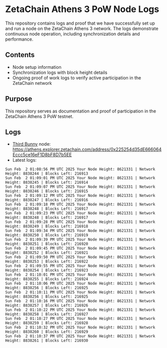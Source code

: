 # ZetaChain Athens 3 PoW Node Logs
This repository contains logs and proof that we have successfully set up and run a node on the ZetaChain Athens 3 network. The logs demonstrate continuous node operation, including synchronization details and performance.

## Contents
- Node setup information
- Synchronization logs with block height details
- Ongoing proof of work logs to verify active participation in the ZetaChain network

## Purpose
This repository serves as documentation and proof of participation in the ZetaChain Athens 3 PoW testnet.

## Logs

- [Third Bunny](https://thirdbunny.xyz/) node: https://athens.explorer.zetachain.com/address/0x225254d35dE666064Eccc5ce16eF1D8bF8D7b5EE
- Latest logs:
```
Sun Feb  2 01:08:56 PM UTC 2025 Your Node Height: 8621331 | Network Height: 8838244 | Blocks Left: 216913
Sun Feb  2 01:09:01 PM UTC 2025 Your Node Height: 8621331 | Network Height: 8838245 | Blocks Left: 216914
Sun Feb  2 01:09:07 PM UTC 2025 Your Node Height: 8621331 | Network Height: 8838246 | Blocks Left: 216915
Sun Feb  2 01:09:12 PM UTC 2025 Your Node Height: 8621331 | Network Height: 8838247 | Blocks Left: 216916
Sun Feb  2 01:09:18 PM UTC 2025 Your Node Height: 8621331 | Network Height: 8838248 | Blocks Left: 216917
Sun Feb  2 01:09:23 PM UTC 2025 Your Node Height: 8621331 | Network Height: 8838248 | Blocks Left: 216917
Sun Feb  2 01:09:28 PM UTC 2025 Your Node Height: 8621331 | Network Height: 8838249 | Blocks Left: 216918
Sun Feb  2 01:09:34 PM UTC 2025 Your Node Height: 8621331 | Network Height: 8838250 | Blocks Left: 216919
Sun Feb  2 01:09:39 PM UTC 2025 Your Node Height: 8621331 | Network Height: 8838251 | Blocks Left: 216920
Sun Feb  2 01:09:45 PM UTC 2025 Your Node Height: 8621331 | Network Height: 8838252 | Blocks Left: 216921
Sun Feb  2 01:09:50 PM UTC 2025 Your Node Height: 8621331 | Network Height: 8838253 | Blocks Left: 216922
Sun Feb  2 01:09:55 PM UTC 2025 Your Node Height: 8621331 | Network Height: 8838254 | Blocks Left: 216923
Sun Feb  2 01:10:01 PM UTC 2025 Your Node Height: 8621331 | Network Height: 8838255 | Blocks Left: 216924
Sun Feb  2 01:10:06 PM UTC 2025 Your Node Height: 8621331 | Network Height: 8838256 | Blocks Left: 216925
Sun Feb  2 01:10:11 PM UTC 2025 Your Node Height: 8621331 | Network Height: 8838256 | Blocks Left: 216925
Sun Feb  2 01:10:16 PM UTC 2025 Your Node Height: 8621331 | Network Height: 8838257 | Blocks Left: 216926
Sun Feb  2 01:10:22 PM UTC 2025 Your Node Height: 8621331 | Network Height: 8838258 | Blocks Left: 216927
Sun Feb  2 01:10:27 PM UTC 2025 Your Node Height: 8621331 | Network Height: 8838259 | Blocks Left: 216928
Sun Feb  2 01:10:32 PM UTC 2025 Your Node Height: 8621331 | Network Height: 8838260 | Blocks Left: 216929
Sun Feb  2 01:10:37 PM UTC 2025 Your Node Height: 8621331 | Network Height: 8838261 | Blocks Left: 216930
```
